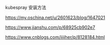 

kubespray 安装方法

https://my.oschina.net/u/2601623/blog/1647021

https://www.jianshu.com/p/68925cb902e7


https://www.cnblogs.com/iiiiher/p/8128184.html
